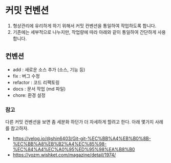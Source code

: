 # 커밋 컨벤션

1. 형상관리에 유리하게 하기 위해서 커밋 컨벤션을 통일하여 작업하도록 합니다.
2. 기존에는 세부적으로 나누지만, 작업량에 따라 아래와 같이 통일하여 간단하게 사용합니다.

## 컨벤션
- add : 새로운 소스 추가 (소스, 기능 등)
- fix : 버그 수정
- refactor : 코드 리팩토링
- docs : 문서 작업 (md 파일)
- chore: 환경 설정

### 참고
다른 커밋 컨벤션을 보면 좀 세분화 하던가 더 자세하게 할려고 한다. 아래 몇가지 사례를 참고하자.
- https://velog.io/@shin6403/Git-git-%EC%BB%A4%EB%B0%8B-%EC%BB%A8%EB%B2%A4%EC%85%98-%EC%84%A4%EC%A0%95%ED%95%98%EA%B8%B0
- https://yozm.wishket.com/magazine/detail/1974/
